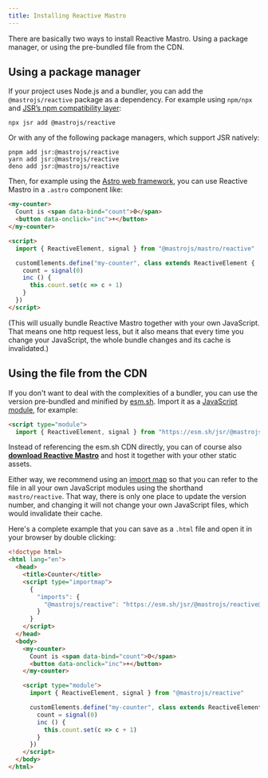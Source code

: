```yaml
---
title: Installing Reactive Mastro
---
```


There are basically two ways to install Reactive Mastro. Using a package manager, or using the pre-bundled file from the CDN.

## Using a package manager

If your project uses Node.js and a bundler, you can add the `@mastrojs/reactive` package as a dependency. For example using `npm/npx` and [JSR’s npm compatibility layer](https://jsr.io/docs/with/node):

    npx jsr add @mastrojs/reactive

Or with any of the following package managers, which support JSR natively:

    pnpm add jsr:@mastrojs/reactive
    yarn add jsr:@mastrojs/reactive
    deno add jsr:@mastrojs/reactive

Then, for example using the [Astro web framework](https://astro.build/), you can use Reactive Mastro in a `.astro` component like:

```html
<my-counter>
  Count is <span data-bind="count">0</span>
  <button data-onclick="inc">+</button>
</my-counter>

<script>
  import { ReactiveElement, signal } from "@mastrojs/mastro/reactive"

  customElements.define("my-counter", class extends ReactiveElement {
    count = signal(0)
    inc () {
      this.count.set(c => c + 1)
    }
  })
</script>
```

(This will usually bundle Reactive Mastro together with your own JavaScript. That means one http request less, but it also means that every time you change your JavaScript, the whole bundle changes and its cache is invalidated.)

## Using the file from the CDN

If you don't want to deal with the complexities of a bundler, you can use the version pre-bundled and minified by [esm.sh](https://esm.sh/). Import it as a [JavaScript module](https://developer.mozilla.org/en-US/docs/Web/JavaScript/Guide/Modules), for example:

```html
<script type="module">
  import { ReactiveElement, signal } from "https://esm.sh/jsr/@mastrojs/mastro@0.3.2/reactive?bundle"
```

Instead of referencing the esm.sh CDN directly, you can of course also [**download Reactive Mastro**](https://esm.sh/@jsr/mastrojs__mastro@0.3.2/es2022/reactive.bundle.mjs) and host it together with your other static assets.

Either way, we recommend using an [import map](https://developer.mozilla.org/en-US/docs/Web/HTML/Element/script/type/importmap) so that you can refer to the file in all your own JavaScript modules using the shorthand `mastro/reactive`. That way, there is only one place to update the version number, and changing it will not change your own JavaScript files, which would invalidate their cache.

Here's a complete example that you can save as a `.html` file and open it in your browser by double clicking:

```html
<!doctype html>
<html lang="en">
  <head>
    <title>Counter</title>
    <script type="importmap">
      {
        "imports": {
          "@mastrojs/reactive": "https://esm.sh/jsr/@mastrojs/reactive@0.4.0?bundle"
        }
      }
    </script>
  </head>
  <body>
    <my-counter>
      Count is <span data-bind="count">0</span>
      <button data-onclick="inc">+</button>
    </my-counter>

    <script type="module">
      import { ReactiveElement, signal } from "@mastrojs/reactive"

      customElements.define("my-counter", class extends ReactiveElement {
        count = signal(0)
        inc () {
          this.count.set(c => c + 1)
        }
      })
    </script>
  </body>
</html>
```
